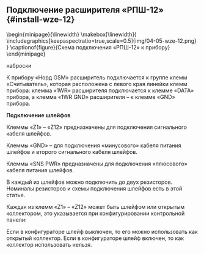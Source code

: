 ## Подключение расширителя «РПШ-12» {#install-wze-12}


\begin{minipage}{\linewidth}
	\makebox[\linewidth]{
 		\includegraphics[keepaspectratio=true,scale=0.5]{img/04-05-wze-12.png}
 	}
	\captionof{figure}{Схема подключения «РПШ-12» к прибору}
\end{minipage}

наброски

К прибору «Норд GSM» расширитель подключается к группе клемм «Считыватель», которая расположена с левого края линейки клемм прибора: клемма «1WR» расширителя подключается к клемме «DATA» прибора, а клемма «1WR GND» расширителя – к клемме «GND» прибора.

**Подключение шлейфов**

Клеммы «Z1» – «Z12» предназначены для подключения сигнального кабеля шлейфов. 

Клеммы «GND» – для подключения «минусового» кабеля питания шлейфов и второго сигнального кабеля шлейфов.

Клеммы «SNS PWR» предназначены для подключения «плюсового» кабеля питания шлейфов.

В каждый из шлейфов можно подключить до двух резисторов. Номиналы резисторов и схемы подключения шлейфов есть в этой статье.

Каждая из клемм «Z1» – «Z12» может быть шлейфом или открытым коллектором, это указывается при конфигурировании контрольной панели:

Если в конфигураторе шлейф выключен, то его можно использовать как открытый коллектор.
Если в конфигураторе шлейф включен, то как коллектор использовать нельзя.